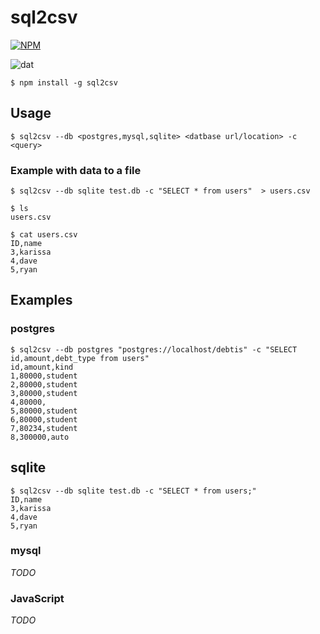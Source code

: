 # sql2csv

[![NPM](https://nodei.co/npm/sql2csv.png)](https://nodei.co/npm/sql2csv/)

![dat](http://img.shields.io/badge/Development%20sponsored%20by-dat-green.svg?style=flat)

```
$ npm install -g sql2csv
```

## Usage
```
$ sql2csv --db <postgres,mysql,sqlite> <datbase url/location> -c <query>
```

### Example with data to a file
```
$ sql2csv --db sqlite test.db -c "SELECT * from users"  > users.csv

$ ls
users.csv

$ cat users.csv
ID,name
3,karissa
4,dave
5,ryan
```

## Examples

### postgres

```
$ sql2csv --db postgres "postgres://localhost/debtis" -c "SELECT id,amount,debt_type from users"
id,amount,kind
1,80000,student
2,80000,student
3,80000,student
4,80000,
5,80000,student
6,80000,student
7,80234,student
8,300000,auto
```


## sqlite

```
$ sql2csv --db sqlite test.db -c "SELECT * from users;"
ID,name
3,karissa
4,dave
5,ryan
```

### mysql

*TODO*

### JavaScript
*TODO*
